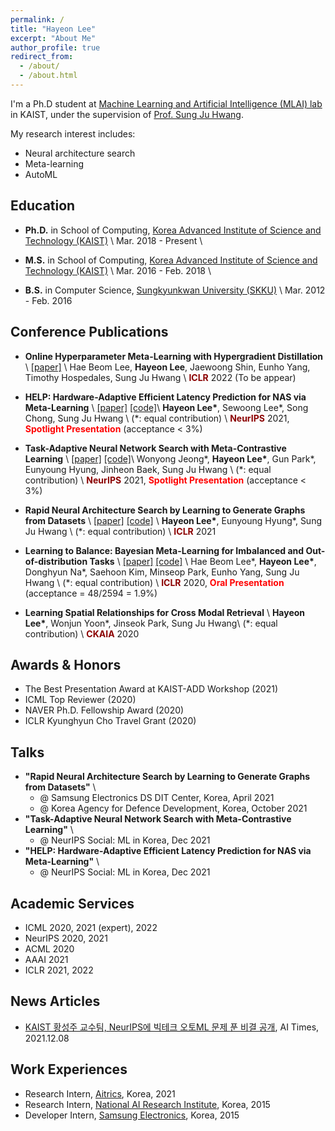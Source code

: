 ```yaml
---
permalink: /
title: "Hayeon Lee"
excerpt: "About Me"
author_profile: true
redirect_from:
  - /about/
  - /about.html
---
```

I'm a Ph.D student at [Machine Learning and Artificial Intelligence (MLAI) lab](https://www.mlai-kaist.com/) in KAIST, under the supervision of [Prof. Sung Ju Hwang](http://www.sungjuhwang.com/). 

My research interest includes:
- Neural architecture search
- Meta-learning
- AutoML


## Education
- **Ph.D.** in School of Computing, [Korea Advanced Institute of Science and Technology (KAIST)](https://www.kaist.ac.kr/en/) \\ Mar. 2018 - Present \\
  
- **M.S.** in School of Computing, [Korea Advanced Institute of Science and Technology (KAIST)](https://www.kaist.ac.kr/en/) \\ Mar. 2016 - Feb. 2018 \\

- **B.S.** in Computer Science, [Sungkyunkwan University (SKKU)](https://www.skku.edu/eng/) \\ Mar. 2012 - Feb. 2016


## Conference Publications
- **Online Hyperparameter Meta-Learning with Hypergradient Distillation** \\
[[paper]](https://arxiv.org/abs/2110.02508) \\
Hae Beom Lee, **Hayeon Lee**, Jaewoong Shin, Eunho Yang, Timothy Hospedales, Sung Ju Hwang \\
<span style="color:darkred">**ICLR**</span> 2022 (To be appear)

- **HELP: Hardware-Adaptive Efficient Latency Prediction for NAS via Meta-Learning** \\
[[paper]](https://arxiv.org/abs/2106.08630) [[code]](https://github.com/HayeonLee/HELP)\\
**Hayeon Lee\***, Sewoong Lee\*, Song Chong, Sung Ju Hwang \\
(\*: equal contribution) \\
<span style="color:darkred">**NeurIPS**</span> 2021, <span style="color:red">**Spotlight Presentation**</span> (acceptance < 3%) 

- **Task-Adaptive Neural Network Search with Meta-Contrastive Learning** \\
[[paper]](https://arxiv.org/abs/2103.01495) [[code]](https://github.com/wyjeong/TANS)\\
Wonyong Jeong\*, **Hayeon Lee\***, Gun Park\*, Eunyoung Hyung, Jinheon Baek, Sung Ju Hwang \\
(\*: equal contribution) \\
<span style="color:darkred">**NeurIPS**</span> 2021, <span style="color:red">**Spotlight Presentation**</span> (acceptance < 3%) 

- **Rapid Neural Architecture Search by Learning to Generate Graphs from Datasets** \\
[[paper]](https://openreview.net/forum?id=rkQuFUmUOg3) [[code]](https://github.com/HayeonLee/MetaD2A) \\
**Hayeon Lee\***, Eunyoung Hyung\*, Sung Ju Hwang \\
(\*: equal contribution) \\
<span style="color:darkred">**ICLR**</span> 2021

- **Learning to Balance: Bayesian Meta-Learning for Imbalanced and Out-of-distribution Tasks** \\
[[paper]](https://openreview.net/pdf?id=rkeZIJBYvr) [[code]](https://github.com/haebeom-lee/l2b) \\
Hae Beom Lee\*, **Hayeon Lee\***, Donghyun Na\*, Saehoon Kim, Minseop Park, Eunho Yang, Sung Ju Hwang \\
(\*: equal contribution) \\
<span style="color:darkred">**ICLR**</span> 2020, <span style="color:red">**Oral Presentation**</span> (acceptance = 48/2594 = 1.9%)

- **Learning Spatial Relationships for Cross Modal Retrieval** \\
**Hayeon Lee\***, Wonjun Yoon\*, Jinseok Park, Sung Ju Hwang\\
(\*: equal contribution) \\
<span style="color:darkred">**CKAIA**</span> 2020


## Awards & Honors
- The Best Presentation Award at KAIST-ADD Workshop (2021)
- ICML Top Reviewer (2020)
- NAVER Ph.D. Fellowship Award (2020)
- ICLR Kyunghyun Cho Travel Grant (2020)

## Talks
- **"Rapid Neural Architecture Search by Learning to Generate Graphs from Datasets"** \\
  - @ Samsung Electronics DS DIT Center, Korea, April 2021
  - @ Korea Agency for Defence Development, Korea, October 2021
- **"Task-Adaptive Neural Network Search with Meta-Contrastive Learning"** \\
  - @ NeurIPS Social: ML in Korea, Dec 2021
- **"HELP: Hardware-Adaptive Efficient Latency Prediction for NAS via Meta-Learning"** \\
  - @ NeurIPS Social: ML in Korea, Dec 2021


## Academic Services
- ICML 2020, 2021 (expert), 2022
- NeurIPS 2020, 2021
- ACML 2020
- AAAI 2021
- ICLR 2021, 2022

## News Articles
- [KAIST 황성주 교수팀, NeurIPS에 빅테크 오토ML 문제 푼 비결 공개](http://www.aitimes.com/news/articleView.html?idxno=141860), AI Times, 2021.12.08


## Work Experiences
- Research Intern, [Aitrics](https://www.aitrics.com/), Korea, 2021
- Research Intern, [National AI Research Institute](https://www.etri.re.kr/intro.html), Korea, 2015
- Developer Intern, [Samsung Electronics](https://developer.samsung.com/), Korea, 2015


